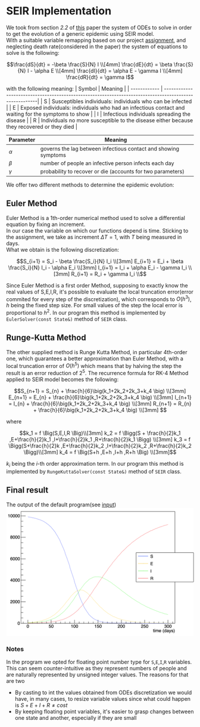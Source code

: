 # SEIR Implementation

We took from section _2.2_ of [this][1] paper the system of ODEs to solve in order to get the evolution of a generic epidemic
using SEIR model. \
With a suitable variable remapping based on our project [assignment][2], and neglecting death rate(considered in the paper)
the system of equations to solve is the following:
```math
\frac{dS}{dt} = -\beta \frac{S}{N} I \\[4mm]
\frac{dE}{dt} = \beta \frac{S}{N} I - \alpha E \\[4mm]
\frac{dI}{dt} = \alpha E - \gamma I \\[4mm]
\frac{dR}{dt} = \gamma I
```
with the following meaning:
|   Symbol     |             Meaning                                                                                    |
| ------------ | -------------------------------------------------------------------------------------------------------|
| S            | Susceptibles individuals: individuals who can be infected                                              |
| E            | Exposed individuals: individuals who had an infectious contact and waiting for the symptoms to show    |
| I            | Infectious individuals spreading the disease                                                           |
| R            | Individuals no more susceptible to the disease either because they recovered or they died              |

|   Parameter  |             Meaning                                                            |
| ------------ | -------------------------------------------------------------------------------|
|  $`\alpha`$  |     governs the lag between infectious contact and showing symptoms            |
|  $`\beta`$   |  number of people an infective person infects each day                         |
|  $`\gamma`$  |  probability to recover or die (accounts for two parameters)                   |

We offer two different methods to determine the epidemic evolution:

## Euler Method
Euler Method is a 1th-order numerical method used to solve a differential equation by fixing an increment. \
In our case the variable on which our functions depend is time. Sticking to the assignment, we take as increment $`\Delta T = 1`$, with $`T`$ being measured in days. \
What we obtain is the following discretization:
```math
S_{i+1} = S_i - \beta \frac{S_i}{N} I_i \\[3mm]
E_{i+1} = E_i + \beta \frac{S_i}{N} I_i - \alpha E_i \\[3mm]
I_{i+1} = I_i + \alpha E_i - \gamma I_i \\[3mm]
R_{i+1} = R_i + \gamma I_i \\
```
Since Euler Method is a first order Method, supposing to exactly know the real values of S,E,I,R, it's possible to evaluate
the local truncation error(error commited for every step of the discretization), which corresponds to $`O(h^3)`$, 
$`h`$ being the fixed step size.
For small values of the step the local error is proportional to $`h^2`$.
In our program this method is implemented by `EulerSolver(const State&)` method of `SEIR` class.
## Runge-Kutta Method
The other supplied method is Runge Kutta Method, in particular 4th-order one, which guarantees a better approximation than Euler
Method, with a local truncation error of $`O(h^5)`$ which means that by halving the step the result is an error reduction of
$`2^5`$.
The recurrence formula for RK-4 Method applied to SEIR model becomes the following:
```math
S_{n+1} = S_{n} + \frac{h}{6}\big(k_1+2k_2+2k_3+k_4 \big)    \\[3mm]                 
E_{n+1} = E_{n} + \frac{h}{6}\big(k_1+2k_2+2k_3+k_4 \big)    \\[3mm]          
I_{n+1} = I_{n} + \frac{h}{6}\big(k_1+2k_2+2k_3+k_4 \big)    \\[3mm]          
R_{n+1} = R_{n} + \frac{h}{6}\big(k_1+2k_2+2k_3+k_4 \big)    \\[3mm]          
```
where
```math
k_1 = f \Big(S,E,I,R \Big)\\[3mm]
k_2 = f \Bigg(S + \frac{h}{2}k_1 ,E+\frac{h}{2}k_1 ,I+\frac{h}{2}k_1 ,R+\frac{h}{2}k_1 \Bigg) \\[3mm]
k_3 =  f \Bigg(S+\frac{h}{2}k ,E+\frac{h}{2}k_2 ,I+\frac{h}{2}k_2 ,R+\frac{h}{2}k_2 \Bigg)\\[3mm]
k_4 =  f \Big(S+h ,E+h ,I+h ,R+h \Big) \\[3mm]
```
$`k_i`$ being the $`i`$-th order approximation term.
In our program this method is implemented by `RungeKuttaSolver(const State&)` method of `SEIR` class.


## Final result

The output of the default program(see [input](../README.md/#user-input))
![Sim-graph](assets/Images/default-seir.png)


### Notes
In the program we opted for floating point number type for `S`,`E`,`I`,`R` variables. This can seem counter-intuitive as they 
represent numbers of people and are naturally represented by unsigned integer values. The reasons for that are two
- By casting to int the values obtained from ODEs discretization we would have, in many cases, to resize variable values since 
what could happen is $`S + E + I + R \neq cost`$
- By keeping floating point variables, it's easier to grasp changes between one state and another, especially if they are small 



[1]:https://iris.polito.it/retrieve/handle/11583/2835949/375491
[2]:https://baltig.infn.it/giaco/pf2020/-/blob/master/progetto/progetto.md

